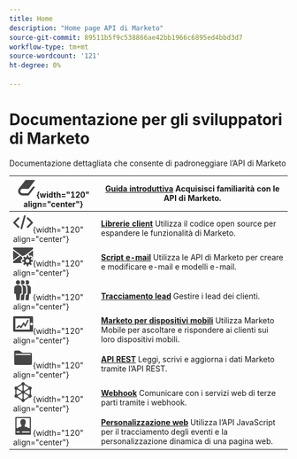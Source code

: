 ```yaml
---
title: Home
description: "Home page API di Marketo"
source-git-commit: 89511b5f9c538866ae42bb1966c6895ed4bbd3d7
workflow-type: tm+mt
source-wordcount: '121'
ht-degree: 0%

---
```



# Documentazione per gli sviluppatori di Marketo

Documentazione dettagliata che consente di padroneggiare l’API di Marketo

| ![Guida introduttiva](assets/Smock_Book_18_N.svg){width="120" align="center"} | [**Guida introduttiva**](getting-started.md)  Acquisisci familiarità con le API di Marketo. |
|---|---|
| ![Librerie client](assets/Smock_Code_18_N.svg){width="120" align="center"} | [**Librerie client**](https://github.com/Marketo/Community-Supported-Client-Libraries) Utilizza il codice open source per espandere le funzionalità di Marketo. |
| ![Script e-mail](assets/Smock_EmailGear_18_N.svg){width="120" align="center"} | [**Script e-mail**](rest-api/emails.md) Utilizza le API di Marketo per creare e modificare e-mail e modelli e-mail. |
| ![Tracciamento lead](assets/Smock_PeopleGroup_18_N.svg){width="120" align="center"} | [**Tracciamento lead**](javascript-api/lead-tracking.md) Gestire i lead dei clienti. |
| ![Marketo per dispositivi mobili](assets/Smock_MobileServices_18_N.svg){width="120" align="center"} | [**Marketo per dispositivi mobili**](mobile/mobile.md) Utilizza Marketo Mobile per ascoltare e rispondere ai clienti sui loro dispositivi mobili. |
| ![API REST](assets/Smock_AppleFiles_18_N.svg){width="120" align="center"} | [**API REST**](https://developer.adobe.com/marketo-apis/) Leggi, scrivi e aggiorna i dati Marketo tramite l’API REST. |
| ![Webhook](assets/Smock_SocialNetwork_18_N.svg){width="120" align="center"} | [**Webhook**](webhooks/webhooks.md) Comunicare con i servizi web di terze parti tramite i webhook. |
| ![Personalizzazione web](assets/Smock_PersonalizationField_18_N.svg){width="120" align="center"} | [**Personalizzazione web**](javascript-api/web-personalization.md) Utilizza l’API JavaScript per il tracciamento degli eventi e la personalizzazione dinamica di una pagina web. |
